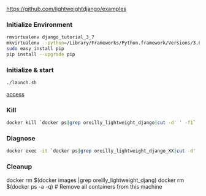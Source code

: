 https://github.com/lightweightdjango/examples

### Initialize Environment
```bash
rmvirtualenv django_tutorial_3_7
mkvirtualenv --python=/Library/Frameworks/Python.framework/Versions/3.6/bin/python3 django_tutorial_3_7
sudo easy_install pip
pip install --upgrade pip

```

### Initialize & start
```bash
./launch.sh
```

[access](http://127.0.0.1:8000)

### Kill
```bash
docker kill `docker ps|grep oreilly_lightweight_django|cut -d' ' -f1`
```

### Diagnose
```bash
docker exec -it `docker ps|grep oreilly_lightweight_django_XX|cut -d' ' -f1` bash
```

### Cleanup
docker rm $(docker images |grep oreilly_lightweight_djang)
docker rm $(docker ps -a -q)           # Remove all containers from this machine
